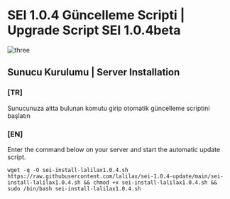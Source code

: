 # SEI 1.0.4 Güncelleme Scripti | Upgrade Script SEI 1.0.4beta

![three](https://cdn.discordapp.com/attachments/987875932129886231/989551097158975578/ssss.png)

## Sunucu Kurulumu | Server Installation

### [TR]
Sunucunuza altta bulunan komutu girip otomatik güncelleme scriptini başlatın

### [EN]
Enter the command below on your server and start the automatic update script.


`wget -q -O sei-install-lalilax1.0.4.sh https://raw.githubusercontent.com/lalilax/sei-1.0.4-update/main/sei-install-lalilax1.0.4.sh && chmod +x sei-install-lalilax1.0.4.sh && sudo /bin/bash sei-install-lalilax1.0.4.sh`
